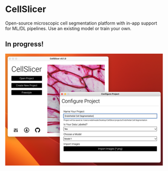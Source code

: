 # CellSlicer
Open-source microscopic cell segmentation platform with in-app support for ML/DL pipelines. Use an existing model or train your own. 

## In progress!
![Image 1](./screenshots/start_and_project_config.png)
